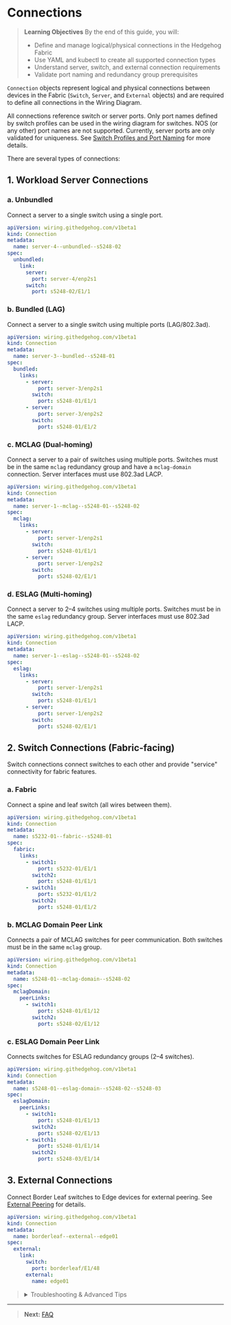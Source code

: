 <!-- Diátaxis: How-to Guide -->

# Connections

> **Learning Objectives**
> By the end of this guide, you will:
> - Define and manage logical/physical connections in the Hedgehog Fabric
> - Use YAML and kubectl to create all supported connection types
> - Understand server, switch, and external connection requirements
> - Validate port naming and redundancy group prerequisites

`Connection` objects represent logical and physical connections between devices in the Fabric (`Switch`, `Server`, and `External` objects) and are required to define all connections in the Wiring Diagram.

All connections reference switch or server ports. Only port names defined by switch profiles can be used in the wiring diagram for switches. NOS (or any other) port names are not supported. Currently, server ports are only validated for uniqueness. See [Switch Profiles and Port Naming](../user-guide/profiles.md) for more details.

There are several types of connections:

## 1. Workload Server Connections

### a. Unbundled
Connect a server to a single switch using a single port.

```yaml
apiVersion: wiring.githedgehog.com/v1beta1
kind: Connection
metadata:
  name: server-4--unbundled--s5248-02
spec:
  unbundled:
    link:
      server:
        port: server-4/enp2s1
      switch:
        port: s5248-02/E1/1
```

### b. Bundled (LAG)
Connect a server to a single switch using multiple ports (LAG/802.3ad).

```yaml
apiVersion: wiring.githedgehog.com/v1beta1
kind: Connection
metadata:
  name: server-3--bundled--s5248-01
spec:
  bundled:
    links:
      - server:
          port: server-3/enp2s1
        switch:
          port: s5248-01/E1/1
      - server:
          port: server-3/enp2s2
        switch:
          port: s5248-01/E1/2
```

### c. MCLAG (Dual-homing)
Connect a server to a pair of switches using multiple ports. Switches must be in the same `mclag` redundancy group and have a `mclag-domain` connection. Server interfaces must use 802.3ad LACP.

```yaml
apiVersion: wiring.githedgehog.com/v1beta1
kind: Connection
metadata:
  name: server-1--mclag--s5248-01--s5248-02
spec:
  mclag:
    links:
      - server:
          port: server-1/enp2s1
        switch:
          port: s5248-01/E1/1
      - server:
          port: server-1/enp2s2
        switch:
          port: s5248-02/E1/1
```

### d. ESLAG (Multi-homing)
Connect a server to 2–4 switches using multiple ports. Switches must be in the same `eslag` redundancy group. Server interfaces must use 802.3ad LACP.

```yaml
apiVersion: wiring.githedgehog.com/v1beta1
kind: Connection
metadata:
  name: server-1--eslag--s5248-01--s5248-02
spec:
  eslag:
    links:
      - server:
          port: server-1/enp2s1
        switch:
          port: s5248-01/E1/1
      - server:
          port: server-1/enp2s2
        switch:
          port: s5248-02/E1/1
```

## 2. Switch Connections (Fabric-facing)

Switch connections connect switches to each other and provide "service" connectivity for fabric features.

### a. Fabric
Connect a spine and leaf switch (all wires between them).

```yaml
apiVersion: wiring.githedgehog.com/v1beta1
kind: Connection
metadata:
  name: s5232-01--fabric--s5248-01
spec:
  fabric:
    links:
      - switch1:
          port: s5232-01/E1/1
        switch2:
          port: s5248-01/E1/1
      - switch1:
          port: s5232-01/E1/2
        switch2:
          port: s5248-01/E1/2
```

### b. MCLAG Domain Peer Link
Connects a pair of MCLAG switches for peer communication. Both switches must be in the same `mclag` group.

```yaml
apiVersion: wiring.githedgehog.com/v1beta1
kind: Connection
metadata:
  name: s5248-01--mclag-domain--s5248-02
spec:
  mclagDomain:
    peerLinks:
      - switch1:
          port: s5248-01/E1/12
        switch2:
          port: s5248-02/E1/12
```

### c. ESLAG Domain Peer Link
Connects switches for ESLAG redundancy groups (2–4 switches).

```yaml
apiVersion: wiring.githedgehog.com/v1beta1
kind: Connection
metadata:
  name: s5248-01--eslag-domain--s5248-02--s5248-03
spec:
  eslagDomain:
    peerLinks:
      - switch1:
          port: s5248-01/E1/13
        switch2:
          port: s5248-02/E1/13
      - switch1:
          port: s5248-01/E1/14
        switch2:
          port: s5248-03/E1/14
```

## 3. External Connections

Connect Border Leaf switches to Edge devices for external peering. See [External Peering](external.md) for details.

```yaml
apiVersion: wiring.githedgehog.com/v1beta1
kind: Connection
metadata:
  name: borderleaf--external--edge01
spec:
  external:
    link:
      switch:
        port: borderleaf/E1/48
      external:
        name: edge01
```

> <details>
> <summary>Troubleshooting & Advanced Tips</summary>
> - Use `kubectl get connection -o yaml` to review all current connections.
> - Ensure all referenced ports match the switch profile exactly.
> - For MCLAG/ESLAG, verify redundancy groups are pre-defined.
> - Use `kubectl describe connection <name>` for status and events.
> </details>

---

> **Next:** [FAQ](../faq/overview.md)
